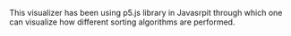 This visualizer has been using p5.js library in Javasrpit through which one can visualize how different sorting algorithms are performed.
